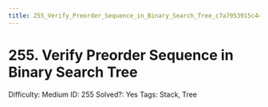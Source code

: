 ```yaml
---
title: 255_Verify_Preorder_Sequence_in_Binary_Search_Tree_c7a7953915c444188d3f9716dc5a596e
---
```


# 255. Verify Preorder Sequence in Binary Search Tree

Difficulty: Medium
ID: 255
Solved?: Yes
Tags: Stack, Tree